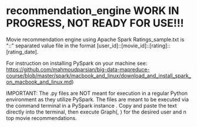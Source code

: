 # recommendation_engine WORK IN PROGRESS, NOT READY FOR USE!!!
Movie recommendation engine using Apache Spark
Ratings_sample.txt is "::" separated value file in the format [user_id]::[movie_id]::[rating]::[rating_date]. 

For instruction on installing PySpark on your machine see: https://github.com/mahmoudparsian/big-data-mapreduce-course/blob/master/spark/macbook_and_linux/download_and_install_spark_on_macbook_and_linux.md)

IMPORTANT: The .py files are NOT meant for execution in a regular Python environment as they utilize PySpark. The files are meant to be executed via the command terminal in a PySpark instance . Copy and paste the text directly into the terminal, then execute Graph(<desired user id>, <n top movie recommendations>) for the desired user and n top movie recommendations.
